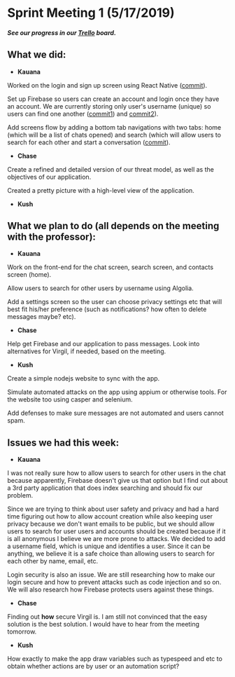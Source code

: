 # Sprint Meeting 1 (5/17/2019)

##### See our progress in our [Trello](https://trello.com/b/A29h9i9f/ecs153) board.

## What we did:

- **Kauana**

 Worked on the login and sign up screen using React Native ([commit](https://github.com/Wirdal/153Project/commit/f685b375b3c9f04a3c3738242b13e8898af7ee2a)).

 Set up Firebase so users can create an account and login once they have an account. We are currently storing only user's username (unique) so users can find one another ([commit1](https://github.com/Wirdal/153Project/commit/54eefaa8cb7f3a4f50dfdd7dbe50ed322d06bbd7)) and [commit2](https://github.com/Wirdal/153Project/commit/0f0b84f81d479ce6a849082f0a1e222de9c6be23)).

 Add screens flow by adding a bottom tab navigations with two tabs: home (which will be a list of chats opened) and search (which will allow users to search for each other and start a conversation ([commit](https://github.com/Wirdal/153Project/commit/ccdef4442345ab07349a98c03e8f3682560010c5)).


- **Chase**
 
 Create a refined and detailed version of our threat model, as well as the objectives of our application.
 
 Created a pretty picture with a high-level view of the application.
- **Kush**

## What we plan to do (all depends on the meeting with the professor):
- **Kauana**
 
 Work on the front-end for the chat screen, search screen, and contacts screen (home).
 
 Allow users to search for other users by username using Algolia.

 Add a settings screen so the user can choose privacy settings etc that will best fit his/her preference (such as   notifications? how often to delete messages maybe? etc).


- **Chase**

 Help get Firebase and our application to pass messages. Look into alternatives for Virgil, if needed, based on the meeting.

- **Kush**

Create a simple nodejs website to sync with the app.

Simulate automated attacks on the app using appium or otherwise tools. For the website too using casper and selenium.

Add defenses to make sure messages are not automated and users cannot spam.

## Issues we had this week:

- **Kauana**

 I was not really sure how to allow users to search for other users in the chat because apparently, Firebase doesn't give us that option but I find out about a 3rd party application that does index searching and should fix our problem.

 Since we are trying to think about user safety and privacy and had a hard time figuring out how to allow account creation while also keeping user privacy because we don't want emails to be public, but we should allow users to search for user users and accounts should be created because if it is all anonymous I believe we are more prone to attacks. We decided to add a username field, which is unique and identifies a user. Since it can be anything, we believe it is a safe choice than allowing users to search for each other by name, email, etc.

 Login security is also an issue. We are still researching how to make our login secure and how to prevent attacks such as code injection and so on. We will also research how Firebase protects users against these things.

- **Chase**

 Finding out **how** secure Virgil is. I am still not convinced that the easy solution is the best solution. I would have to hear from the meeting tomorrow.

- **Kush**

 How exactly to make the app draw variables such as typespeed and etc to obtain whether actions are by user or an automation script?
